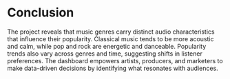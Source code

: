 # Conclusion

The project reveals that music genres carry distinct audio characteristics that influence their popularity. Classical music tends to be more acoustic and calm, while pop and rock are energetic and danceable. Popularity trends also vary across genres and time, suggesting shifts in listener preferences. The dashboard empowers artists, producers, and marketers to make data-driven decisions by identifying what resonates with audiences.
